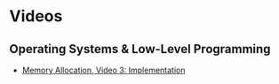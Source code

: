 # Videos

## Operating Systems & Low-Level Programming

* [Memory Allocation, Video 3: Implementation](https://www.youtube.com/watch?v=74s0m4YoHgM)
